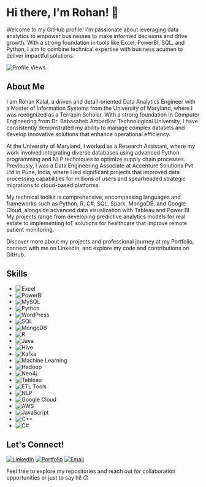 # Hi there, I'm Rohan! 👋

Welcome to my GitHub profile! I'm passionate about leveraging data analytics to empower businesses to make informed decisions and drive growth. With a strong foundation in tools like Excel, PowerBI, SQL, and Python, I aim to combine technical expertise with business acumen to deliver impactful solutions.

![Profile Views](https://komarev.com/ghpvc/?username=rohankalal93&color=blueviolet)

## About Me

I am Rohan Kalal, a driven and detail-oriented Data Analytics Engineer with a Master of Information Systems from the University of Maryland, where I was recognized as a Terrapin Scholar. With a strong foundation in Computer Engineering from Dr. Babasaheb Ambedkar Technological University, I have consistently demonstrated my ability to manage complex datasets and develop innovative solutions that enhance operational efficiency.

At the University of Maryland, I worked as a Research Assistant, where my work involved integrating diverse databases using advanced Python programming and NLP techniques to optimize supply chain processes. Previously, I was a Data Engineering Associate at Accenture Solutions Pvt Ltd in Pune, India, where I led significant projects that improved data processing capabilities for millions of users and spearheaded strategic migrations to cloud-based platforms.

My technical toolkit is comprehensive, encompassing languages and frameworks such as Python, R, C#, SQL, Spark, MongoDB, and Google Cloud, alongside advanced data visualization with Tableau and Power BI. My projects range from developing predictive analytics models for real estate to implementing IoT solutions for healthcare that improve remote patient monitoring.

Discover more about my projects and professional journey at my Portfolio, connect with me on LinkedIn, and explore my code and contributions on GitHub.

## Skills

- ![Excel](https://img.shields.io/badge/-Excel-217346?style=flat-square&logo=microsoft-excel&logoColor=white)
- ![PowerBI](https://img.shields.io/badge/-PowerBI-F2C811?style=flat-square&logo=powerbi&logoColor=black)
- ![MySQL](https://img.shields.io/badge/-MySQL-4479A1?style=flat-square&logo=mysql&logoColor=white)
- ![Python](https://img.shields.io/badge/-Python-3776AB?style=flat-square&logo=python&logoColor=white)
- ![WordPress](https://img.shields.io/badge/-WordPress-21759B?style=flat-square&logo=wordpress&logoColor=white)
- ![SQL](https://img.shields.io/badge/-SQL-000000?style=flat-square&logo=sql&logoColor=white)
- ![MongoDB](https://img.shields.io/badge/-MongoDB-47A248?style=flat-square&logo=mongodb&logoColor=white)
- ![R](https://img.shields.io/badge/-R-276DC3?style=flat-square&logo=r&logoColor=white)
- ![Java](https://img.shields.io/badge/-Java-007396?style=flat-square&logo=java&logoColor=white)
- ![Hive](https://img.shields.io/badge/-Hive-FDEE21?style=flat-square&logo=apachehive&logoColor=black)
- ![Kafka](https://img.shields.io/badge/-Kafka-231F20?style=flat-square&logo=apachekafka&logoColor=white)
- ![Machine Learning](https://img.shields.io/badge/-Machine%20Learning-FF6F00?style=flat-square&logo=ml&logoColor=white)
- ![Hadoop](https://img.shields.io/badge/-Hadoop-66CCFF?style=flat-square&logo=apachehadoop&logoColor=white)
- ![Neo4j](https://img.shields.io/badge/-Neo4j-008CC1?style=flat-square&logo=neo4j&logoColor=white)
- ![Tableau](https://img.shields.io/badge/-Tableau-E97627?style=flat-square&logo=tableau&logoColor=white)
- ![ETL Tools](https://img.shields.io/badge/-ETL%20Tools-00758F?style=flat-square&logo=etl&logoColor=white)
- ![NLP](https://img.shields.io/badge/-NLP-4B0082?style=flat-square&logo=nlp&logoColor=white)
- ![Google Cloud](https://img.shields.io/badge/-Google%20Cloud-4285F4?style=flat-square&logo=google-cloud&logoColor=white)
- ![AWS](https://img.shields.io/badge/-AWS-232F3E?style=flat-square&logo=amazon-aws&logoColor=white)
- ![JavaScript](https://img.shields.io/badge/-JavaScript-F7DF1E?style=flat-square&logo=javascript&logoColor=black)
- ![C++](https://img.shields.io/badge/-C++-00599C?style=flat-square&logo=cplusplus&logoColor=white)
- ![C#](https://img.shields.io/badge/-C%23-239120?style=flat-square&logo=csharp&logoColor=white)


## Let's Connect!

[![LinkedIn](https://img.shields.io/badge/-LinkedIn-0077B5?style=flat-square&logo=linkedin&logoColor=white)](https://www.linkedin.com/in/rohankalal/)
[![Portfolio](https://img.shields.io/badge/-Portfolio-333333?style=flat-square&logo=wordpress&logoColor=white)](https://www.rohankalal.com)
[![Email](https://img.shields.io/badge/-Email-D14836?style=flat-square&logo=gmail&logoColor=white)](mailto:rohankalal239@gmail.com)

Feel free to explore my repositories and reach out for collaboration opportunities or just to say hi! 😊


<!--
**rohankalal93/rohankalal93** is a ✨ _special_ ✨ repository because its `README.md` (this file) appears on your GitHub profile.

Here are some ideas to get you started:

- 🔭 I’m currently working on ...
- 🌱 I’m currently learning ...
- 👯 I’m looking to collaborate on ...
- 🤔 I’m looking for help with ...
- 💬 Ask me about ...
- 📫 How to reach me: ...
- 😄 Pronouns: ...
- ⚡ Fun fact: ...
-->
